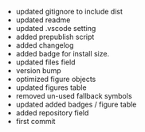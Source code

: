- updated gitignore to include dist
- updated readme
- updated .vscode setting
- added prepublish script
- added changelog
- added badge for install size.
- updated files field
- version bump
- optimized figure objects
- updated figures table
- removed un-used fallback symbols
- updated added badges / figure table
- added repository field
- first commit
